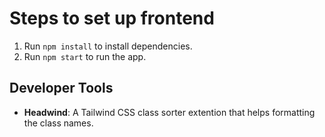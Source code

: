 # Steps to set up frontend

1. Run `npm install` to install dependencies.
2. Run `npm start` to run the app.

## Developer Tools
- **Headwind**: A Tailwind CSS class sorter extention that helps formatting the class names.
